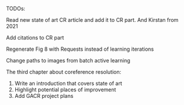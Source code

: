TODOs:

Read new state of art CR article and add it to CR part. And Kirstan from 2021

Add citations to CR part

Regenerate Fig 8 with Requests instead of learning iterations

Change paths to images from batch active learning

The third chapter about coreference resolution:
1. Write an introduction that covers state of art
2. Highlight potential places of improvement
3. Add GACR project plans
